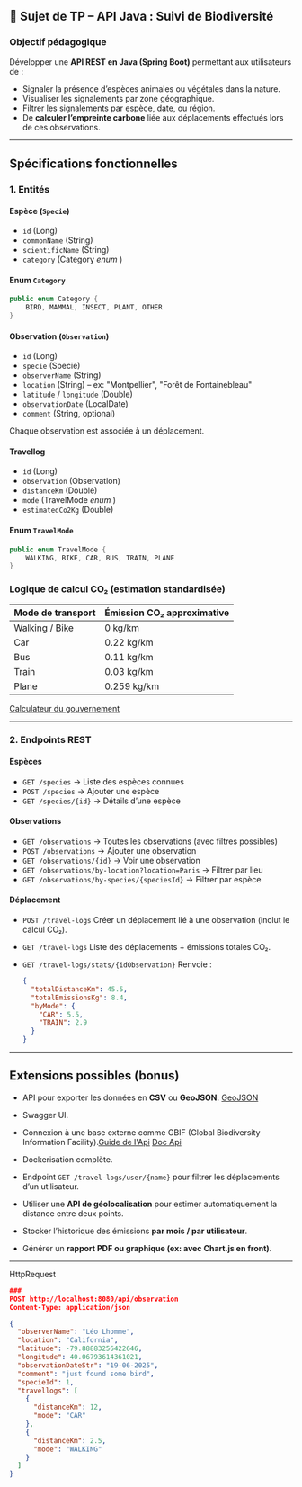 

## 🌱 Sujet de TP – API Java : Suivi de Biodiversité

### Objectif pédagogique

Développer une **API REST en Java (Spring Boot)** permettant aux utilisateurs de :

* Signaler la présence d’espèces animales ou végétales dans la nature.
* Visualiser les signalements par zone géographique.
* Filtrer les signalements par espèce, date, ou région.
* De **calculer l’empreinte carbone** liée aux déplacements effectués lors de ces observations.

---

## Spécifications fonctionnelles

### 1. Entités

#### Espèce (`Specie`)

* `id` (Long)
* `commonName` (String)
* `scientificName` (String)
* `category` (Category *enum* )

#### Enum `Category`

```java
public enum Category {
    BIRD, MAMMAL, INSECT, PLANT, OTHER
}
```

#### Observation (`Observation`)

* `id` (Long)
* `specie` (Specie)
* `observerName` (String)
* `location` (String) – ex: "Montpellier", "Forêt de Fontainebleau"
* `latitude` / `longitude` (Double)
* `observationDate` (LocalDate)
* `comment` (String, optional)


Chaque observation est associée à un déplacement.

#### Travellog

* `id` (Long)
* `observation` (Observation) 
* `distanceKm` (Double)
* `mode` (TravelMode *enum* )
* `estimatedCo2Kg` (Double)


#### Enum `TravelMode`

```java
public enum TravelMode {
    WALKING, BIKE, CAR, BUS, TRAIN, PLANE
}
```

### Logique de calcul CO₂ (estimation standardisée)

| Mode de transport | Émission CO₂ approximative |
| ----------------- | -------------------------- |
| Walking / Bike    | 0 kg/km                    |
| Car               | 0.22 kg/km                 |
| Bus               | 0.11 kg/km                 |
| Train             | 0.03 kg/km                 |
| Plane             | 0.259 kg/km                |

[Calculateur du gouvernement](https://agirpourlatransition.ademe.fr/particuliers/bureau/deplacements/calculer-emissions-carbone-trajets#calcul-empreinte-carbonne)

---

### 2. Endpoints REST

#### Espèces

* `GET /species` → Liste des espèces connues
* `POST /species` → Ajouter une espèce
* `GET /species/{id}` → Détails d’une espèce

#### Observations

* `GET /observations` → Toutes les observations (avec filtres possibles)
* `POST /observations` → Ajouter une observation
* `GET /observations/{id}` → Voir une observation
* `GET /observations/by-location?location=Paris` → Filtrer par lieu
* `GET /observations/by-species/{speciesId}` → Filtrer par espèce

####  Déplacement
* `POST /travel-logs`
  Créer un déplacement lié à une observation (inclut le calcul CO₂).
* `GET /travel-logs`
  Liste des déplacements + émissions totales CO₂.
* `GET /travel-logs/stats/{idObservation}`
  Renvoie :

  ```json
  {
    "totalDistanceKm": 45.5,
    "totalEmissionsKg": 8.4,
    "byMode": {
      "CAR": 5.5,
      "TRAIN": 2.9
    }
  }
  ```

---

## Extensions possibles (bonus)

* API pour exporter les données en **CSV** ou **GeoJSON**. [GeoJSON](https://geojson.io/#new&map=2/0/20)
* Swagger UI.
* Connexion à une base externe comme GBIF (Global Biodiversity Information Facility).[Guide de l'Api](https://data-blog.gbif.org/post/gbif-api-beginners-guide/) [Doc Api](https://techdocs.gbif.org/en/openapi/) 
* Dockerisation complète.

* Endpoint `GET /travel-logs/user/{name}` pour filtrer les déplacements d’un utilisateur.
* Utiliser une **API de géolocalisation** pour estimer automatiquement la distance entre deux points.
* Stocker l’historique des émissions **par mois / par utilisateur**.
* Générer un **rapport PDF ou graphique (ex: avec Chart.js en front)**.


---


HttpRequest

```json
###
POST http://localhost:8080/api/observation
Content-Type: application/json

{
  "observerName": "Léo Lhomme",
  "location": "California",
  "latitude": -79.88883256422646,
  "longitude": 40.06793614361021,
  "observationDateStr": "19-06-2025",
  "comment": "just found some bird",
  "specieId": 1,
  "travellogs": [
    {
      "distanceKm": 12,
      "mode": "CAR"
    },
    {
      "distanceKm": 2.5,
      "mode": "WALKING"
    }
  ]
}
```